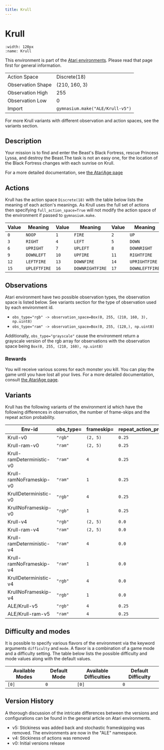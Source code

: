 ```yaml
---
title: Krull
---
```


# Krull

```{figure} ../../_static/videos/atari/krull.gif
:width: 120px
:name: Krull
```

This environment is part of the <a href='..'>Atari environments</a>. Please read that page first for general information.

|   |   |
|---|---|
| Action Space | Discrete(18) |
| Observation Shape | (210, 160, 3) |
| Observation High | 255 |
| Observation Low | 0  |
| Import | `gymnasium.make("ALE/Krull-v5")` |

For more Krull variants with different observation and action spaces, see the variants section.

## Description

Your mission is to find and enter the Beast's Black Fortress, rescue Princess Lyssa, and destroy the Beast.The task is not an easy one, for the location of the Black Fortress changes with each sunrise on Krull.

For a more detailed documentation, see [the AtariAge page](https://atariage.com/manual_html_page.php?SoftwareLabelID=267)

## Actions

Krull has the action space `Discrete(18)` with the table below lists the meaning of each action's meanings.
As Krull uses the full set of actions then specifying `full_action_space=True` will not modify the action space of the environment if passed to `gymnasium.make`.

| Value   | Meaning      | Value   | Meaning         | Value   | Meaning        |
|---------|--------------|---------|-----------------|---------|----------------|
| `0`     | `NOOP`       | `1`     | `FIRE`          | `2`     | `UP`           |
| `3`     | `RIGHT`      | `4`     | `LEFT`          | `5`     | `DOWN`         |
| `6`     | `UPRIGHT`    | `7`     | `UPLEFT`        | `8`     | `DOWNRIGHT`    |
| `9`     | `DOWNLEFT`   | `10`    | `UPFIRE`        | `11`    | `RIGHTFIRE`    |
| `12`    | `LEFTFIRE`   | `13`    | `DOWNFIRE`      | `14`    | `UPRIGHTFIRE`  |
| `15`    | `UPLEFTFIRE` | `16`    | `DOWNRIGHTFIRE` | `17`    | `DOWNLEFTFIRE` |

## Observations

Atari environment have two possible observation types, the observation space is listed below.
See variants section for the type of observation used by each environment id.

- `obs_type="rgb" -> observation_space=Box(0, 255, (210, 160, 3), np.uint8)`
- `obs_type="ram" -> observation_space=Box(0, 255, (128,), np.uint8)`

Additionally, `obs_type="grayscale"` cause the environment return a grayscale version of the rgb array for observations with the observation space being `Box(0, 255, (210, 160), np.uint8)`
### Rewards

You will receive various scores for each monster you kill.
You can play the game until you have lost all your lives.
For a more detailed documentation, consult [the AtariAge page](https://atariage.com/manual_html_page.php?SoftwareLabelID=267).

## Variants

Krull has the following variants of the environment id which have the following differences in observation,
the number of frame-skips and the repeat action probability.

| Env-id                    | obs_type=   | frameskip=   | repeat_action_probability=   |
|---------------------------|-------------|--------------|------------------------------|
| Krull-v0                  | `"rgb"`     | `(2, 5)`     | `0.25`                       |
| Krull-ram-v0              | `"ram"`     | `(2, 5)`     | `0.25`                       |
| Krull-ramDeterministic-v0 | `"ram"`     | `4`          | `0.25`                       |
| Krull-ramNoFrameskip-v0   | `"ram"`     | `1`          | `0.25`                       |
| KrullDeterministic-v0     | `"rgb"`     | `4`          | `0.25`                       |
| KrullNoFrameskip-v0       | `"rgb"`     | `1`          | `0.25`                       |
| Krull-v4                  | `"rgb"`     | `(2, 5)`     | `0.0`                        |
| Krull-ram-v4              | `"ram"`     | `(2, 5)`     | `0.0`                        |
| Krull-ramDeterministic-v4 | `"ram"`     | `4`          | `0.0`                        |
| Krull-ramNoFrameskip-v4   | `"ram"`     | `1`          | `0.0`                        |
| KrullDeterministic-v4     | `"rgb"`     | `4`          | `0.0`                        |
| KrullNoFrameskip-v4       | `"rgb"`     | `1`          | `0.0`                        |
| ALE/Krull-v5              | `"rgb"`     | `4`          | `0.25`                       |
| ALE/Krull-ram-v5          | `"ram"`     | `4`          | `0.25`                       |

## Difficulty and modes

It is possible to specify various flavors of the environment via the keyword arguments `difficulty` and `mode`.
A flavor is a combination of a game mode and a difficulty setting. The table below lists the possible difficulty and mode values
along with the default values.

| Available Modes   | Default Mode   | Available Difficulties   | Default Difficulty   |
|-------------------|----------------|--------------------------|----------------------|
| `[0]`             | `0`            | `[0]`                    | `0`                  |

## Version History

A thorough discussion of the intricate differences between the versions and configurations can be found in the general article on Atari environments.

* v5: Stickiness was added back and stochastic frameskipping was removed. The environments are now in the "ALE" namespace.
* v4: Stickiness of actions was removed
* v0: Initial versions release
